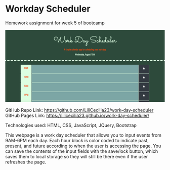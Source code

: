 # Workday Scheduler
Homework assignment for week 5 of bootcamp

<img src="./assets/screenshot1.png" alt="screenshot of deployed webpage" />

GitHub Repo Link: https://github.com/LiliCecilia23/work-day-scheduler
GitHub Pages Link: https://lilicecilia23.github.io/work-day-scheduler/

Technologies used: HTML, CSS, JavaScript, JQuery, Bootstrap

This webpage is a work day scheduler that allows you to input events from 9AM-6PM each day.
Each hour block is color coded to indicate past, present, and future according to when the
user is accessing the page. You can save the contents of the input fields with the save/lock
button, which saves them to local storage so they will still be there even if the user refreshes
the page.
